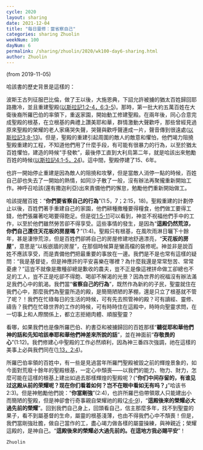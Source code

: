 ```yaml
---
cycle: 2020
layout: sharing
date: 2021-12-04
title: "每日靈修：當省察自己"
categories: sharing Zhuolin
weekNum: 100
dayNum: 6
permalink: /sharing/zhuolin/2020/wk100-day6-sharing.html
author: Zhuolin
---
```

(from 2019-11-05)

哈該書的歷史背景是這樣的：  

波斯王古列征服巴比倫，做了王以後，大施恩典，下詔允許被擄的猶太百姓歸回耶路撒冷，並且重建聖殿([以斯拉記1:2-4，6:3-5](https://www.biblegateway.com/quicksearch/?quicksearch=以斯拉記1:2-4,6:3-5&qs_version=CUVMPT))。那時，第一批大約五萬百姓在大衛後裔所羅巴伯的率領下，重返家園，開始動工修建聖殿。在兩年後，同心合意完成聖殿的根基，在立根基的典禮上讚美耶和華，群情激動大聲歡呼，那些曾經見過原來聖殿的榮耀的老人家痛哭失聲，哭聲與歡呼聲連成一片，聲音傳到很遠處([以斯拉記3:8-13](https://www.biblegateway.com/quicksearch/?quicksearch=以斯拉記3:8-13&qs_version=CUVMPT))。但是，聖殿的重建引起周圍的敵人的敵意和懼怕，他們竭力阻撓聖殿重建的工程，不知道他們用了什麼手段，有可能有很暴力的行為，以至於猶太百姓懼怕，建造的時候“手發軟”，最後停工直到大利烏第二年，就是哈該出來勉勵百姓的時候([以斯拉記4:1-5，24](https://www.biblegateway.com/quicksearch/?quicksearch=以斯拉記4:1-5,24&qs_version=CUVMPT))。這中間，聖殿停建了15、6年。  

也許一開始停止重建是因為敵人的阻撓和攻擊，但是當敵人消停一點的時候，百姓自己卻也失去了一開始的熱情，如同沙子散了一般，沒有辦法再聚攏重新開始工作。神呼召哈該(還有撒迦利亞)出來責備他們的懈怠，勉勵他們重新開始做工。  

哈該提醒百姓：“**你們要省察自己的行為**”(1:5，7；2:15，18)。聖殿重建的計劃停止以後，百姓們著手重建自己的家園，他們耕種撒種要得糧食，他們做工要得工錢，他們張羅著吃喝要得飽足。但是從[1:5-11](https://www.biblegateway.com/quicksearch/?quicksearch=哈該書1:5-11&qs_version=CUVMPT)可以看到，神並不祝福他們手中的工作，以至於他們雖然勞苦卻不得享受。這些事情的發生，是因為“**這殿仍然荒涼，你們自己還住天花板的房屋嗎？**”(1:4)。聖殿只有根基，在風吹雨淋日曬下十餘年，甚是淒慘荒涼，但是百姓們卻將自己的房屋修建地舒適漂亮，“**天花板的房屋**”，意思是“以板嵌牆的房屋”，在那個時候算是蠻高檔的裝修呢。神並非是說百姓不應該享受，而是責備他們把最重要的事放在一邊。我們是不是也常有這樣的疑問：“我是基督徒，但是神應許的平安喜樂在哪裡？為什麼我還是常常愁苦、常常憂慮？”這豈不就像是撒種卻總是歉收的農夫，豈不正是像這裡拼命做工卻總也不足的工人，豈不正是吃卻不得飽、喝卻不解渴的光景？因為世界的祝福沒有辦法滿足我們心中的飢渴。我們當“**省察自己的行為**”，既然作為新約的子民，聖靈就住在我們心中，那麼我們為聖靈所造的殿，是簡簡陋陋的茅棚，還是只立了根基就不管了呢？！我們在忙碌每日的生活的時候，可有先去照管神的殿？可有讀經、靈修、禱告？我們在忙碌世界的工作的時候，可有時時住在這殿中，時時向聖靈求問，在一切事上和人際關係上，都立志拒絕肉體、順服聖靈？  

看哪，如果我們也是像所羅巴伯、約書亞和被擄歸回的百姓那樣“**聽從耶和華他們神的話和先知哈該奉耶和華他們神差來所說的話**”，並在神面前“**存敬畏的心**”(1:12)。我們修建心中聖殿的工作必然順利，因為神三番四次強調，祂在這樣的美事上必與我們同在([1:13，2:4](https://www.biblegateway.com/quicksearch/?quicksearch=哈該書1:13,2:4&qs_version=CUVMPT))。  

所羅巴伯率領的百姓中，有一些是見過當年所羅門聖殿被毀之前的輝煌景象的，如今面對荒廢十餘年的聖殿根基，一定心中頹喪——以我們的能力、物力、財力，怎麼可能在這樣的根基上建出如過去那樣輝煌的聖殿呢？(“**你们中间存留的，有谁见过这殿从前的荣耀呢？现在你们看着如何？岂不在眼中看如无有吗？」**”哈该书2:3)。但是神勉勵他們說：“**你當剛強**”(2:4)，也許所羅巴伯帶領眾人只能建出小而簡陋的聖殿，但是神卻會行奇事親自榮耀祂的殿([2:6-9](https://www.biblegateway.com/quicksearch/?quicksearch=哈該書2:6-9&qs_version=CUVMPT))，“**這殿後來的榮耀必大過先前的榮耀**”。回到我們自己身上，回頭看自己，信主那麼多年，找不到聖靈的果子，看不到屬基督的生命，屬靈的根基淺薄，也由不得我們心中不頹喪！但是，我們當剛強壯膽，做自己當作的工，盡心竭力做各樣的屬靈操練，與神親近；榮耀這殿的，是神自己。“**這殿後來的榮耀必大過先前的。在這地方我必賜平安**”！  

`Zhuolin`  
